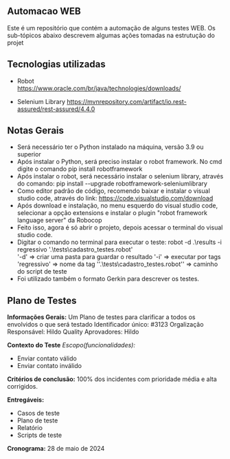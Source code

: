 ## Automacao WEB
Este é um repositório que contém a automação de alguns testes WEB. Os sub-tópicos abaixo descrevem algumas ações tomadas na estrutução do projet
## Tecnologias utilizadas

- Robot   
  https://www.oracle.com/br/java/technologies/downloads/

- Selenium Library 
  https://mvnrepository.com/artifact/io.rest-assured/rest-assured/4.4.0


## Notas Gerais

- Será necessário ter o Python instalado na máquina, versão 3.9 ou superior
- Após instalar o Python, será preciso instalar o robot framework. No cmd digite o comando pip install robotframework
- Após instalar o robot, será necessário instalar o selenium library, através do comando: pip install --upgrade    robotframework-seleniumlibrary
- Como editor padrão de código, recomendo baixar e instalar o visual studio code, através do link: https://code.visualstudio.com/download
- Após download e instalação, no menu esquerdo do visual studio code, selecionar a opção extensions e instalar o plugin "robot framework language server" da Robocop
- Feito isso, agora é só abrir o projeto, depois acessar o terminal do visual studio code.
- Digitar o comando no terminal para executar o teste:  robot -d .\results  -i regressivo  '.\tests\cadastro_testes.robot'  
  '-d' => criar uma pasta para guardar o resultado
  '-i' => executar por tags
  'regressivo' => nome da tag
  ''.\tests\cadastro_testes.robot'' => caminho do script de teste
- Foi utilizado também o formato Gerkin para descrever os testes.


## Plano de Testes

**Informações Gerais:**
Um Plano de testes para clarificar a todos os envolvidos o que será testado
Identificador único: #3123
Orgalização Responsável: Hildo Quality
Aprovadores: Hildo

**Contexto do Teste**
*Escopo(funcionalidades):*
- Enviar contato válido
- Enviar contato inválido


**Critérios de conclusão:**
100% dos incidentes com prioridade média e alta corrigidos.

**Entregáveis:**
- Casos de teste
- Plano de teste
- Relatório
- Scripts de teste

**Cronograma:**
28 de maio de 2024